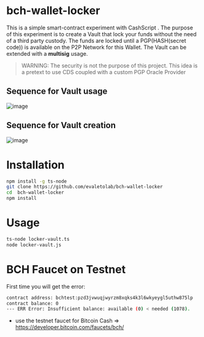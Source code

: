 # bch-wallet-locker
This is a simple smart-contract experiment with CashScript . The purpose of this experiment is to create a Vault that lock your funds without the need of a third party custody. The funds are locked until a PGP(HASH(secret code)) is available on the P2P Network for this Wallet. The Vault can be extended with a **multisig** usage. 

>WARNING: The security is not the purpose of this project. This idea is a pretext to use CDS coupled with a custom PGP Oracle Provider


## Sequence for Vault usage
![image](https://user-images.githubusercontent.com/1422935/65515726-01750e80-dee0-11e9-9821-0060f126e853.png)


## Sequence for Vault creation
![image](https://user-images.githubusercontent.com/1422935/65516116-b27ba900-dee0-11e9-837c-a23fa68411d6.png)


# Installation
```bash
npm install -g ts-node
git clone https://github.com/evaletolab/bch-wallet-locker
cd  bch-wallet-locker
npm install
```

# Usage

```bash
ts-node locker-vault.ts
node locker-vault.js
```

# BCH Faucet on Testnet

First time you will get the error: 
```bash
contract address: bchtest:pzd3jvwuqjwyrzm8xqks4k3l6wkyeygl5uthw875lp
contract balance: 0
--- ERR Error: Insufficient balance: available (0) < needed (1078).
```

* use the testnet faucet for Bitcoin Cash =>  https://developer.bitcoin.com/faucets/bch/
